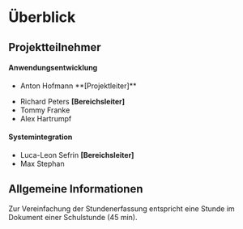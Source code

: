 # Überblick

## Projektteilnehmer
#### Anwendungsentwicklung
- <p>Anton Hofmann <span style={{color: "red"}}>**[Projektleiter]**</span></p>
- Richard Peters **[Bereichsleiter]**
- Tommy Franke
- Alex Hartrumpf

#### Systemintegration
- Luca-Leon Sefrin **[Bereichsleiter]**
- Max Stephan

## Allgemeine Informationen
Zur Vereinfachung der Stundenerfassung entspricht eine Stunde im Dokument einer Schulstunde (45 min).
